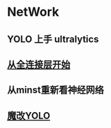 # NetWork
## YOLO 上手 ultralytics



## [从全连接层开始](https://www.bilibili.com/video/BV1hE411t7RN)

## 从minst重新看神经网络

## [魔改YOLO](https://blog.csdn.net/m0_67647321/article/details/143481224"点击访问付费专栏")

